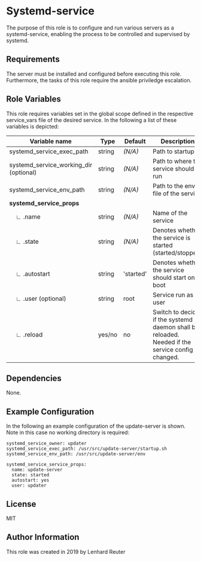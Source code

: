Systemd-service
=========

The purpose of this role is to configure and run various servers as a systemd-service, enabling the process to be 
controlled and supervised by systemd.


Requirements
------------

The server must be installed and configured before executing this role.
Furthermore, the tasks of this role require the ansible priviledge escalation.


Role Variables
--------------

This role requires variables set in the global scope defined in the respective service_vars file of the desired service. In the following a list of these variables is depicted:


| Variable name                   | Type    | Default  | Description                                             |
| ------------------------------- | ------- | -------- | ------------------------------------------------------- |
| systemd_service_exec_path                | string  |  *(N/A)* | Path to startup.sh                                      |
| systemd_service_working_dir (optional)   | string  |  *(N/A)* | Path to where to service should run                     |
| systemd_service_env_path        | string  |  *(N/A)* | Path to the env-file of the service                     |
| **systemd_service_props** |||| 
| &nbsp;&nbsp;&nbsp;&nbsp;∟ .name                         | string  |  *(N/A)* | Name of the service                                     |
| &nbsp;&nbsp;&nbsp;&nbsp;∟ .state                        | string  |  *(N/A)* | Denotes whether the service is started (started/stopped)|
| &nbsp;&nbsp;&nbsp;&nbsp;∟ .autostart                    | string  |  'started' | Denotes whether the service should start on boot        |
| &nbsp;&nbsp;&nbsp;&nbsp;∟ .user (optional)              | string  | root     | Service run as user                                     |
| &nbsp;&nbsp;&nbsp;&nbsp;∟ .reload          | yes/no    | no    | Switch to decide if the systemd daemon shall be reloaded. Needed if the service config changed. |



Dependencies
------------

None.


Example Configuration
----------------

In the following an example configuration of the update-server is shown. Note in this case no working directory is required:

    systemd_service_owner: updater
    systemd_service_exec_path: /usr/src/update-server/startup.sh
    systemd_service_env_path: /usr/src/update-server/env

    systemd_service_service_props:
      name: update-server
      state: started
      autostart: yes
      user: updater

License
-------

MIT

Author Information
------------------

This role was created in 2019 by Lenhard Reuter